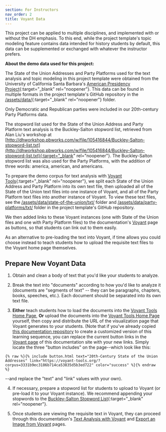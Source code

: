 ```yaml
---
section: For Instructors
nav_order: 2
title: Voyant Data
---
```


This project can be applied to multiple disciplines, and implemented with or without the DH emphasis.
To this end, while the project template's topic modeling feature contains data intended for history students by default, this data can be supplemented or exchanged with whatever the instructor prefers.

**About the demo data used for this project:**

The State of the Union Addresses and Party Platforms used for the text analysis and topic modeling in this project template were obtained from the University of California Santa Barbara's [American Presidency Project](https://www.presidency.ucsb.edu/documents){:target="_blank" rel="noopener"}. 
This data can be found in multiple formats in the project template's GitHub repository in the [/assets/data/](https://github.com/learn-static/text-analysis/tree/main/assets/data){:target="_blank" rel="noopener"} folder.

Only Democratic and Republican parties were included in our 20th-century Party Platforms data.

The stopword list used for the State of the Union Address and Party Platform text analysis is the Buckley-Salton stopword list, retrieved from Alan Liu's workshop at [http://dhworkshop.pbworks.com/w/file/105416844/Buckley-Salton-stopword-list.txt](http://dhworkshop.pbworks.com/w/file/105416844/Buckley-Salton-stopword-list.txt){:target="_blank" rel="noopener"}. The Buckley-Salton stopword list was also used for the Party Platforms, with the addition of three words: america, american, and americans.

To prepare the demo corpus for text analysis with [Voyant Tools](https://voyant-tools.org/){:target="_blank" rel="noopener"}, we split each State of the Union Address and Party Platform into its own text file, then uploaded all of the State of the Union text files into one instance of Voyant, and all of the Party Platform text files into another instance of Voyant.
To view these text files, see the [/assets/data/state-of-the-union/txt/](https://github.com/learn-static/text-analysis/tree/main/assets/data/state-of-the-union/txt/) folder and [/assets/data/party-platforms/txt/](https://github.com/learn-static/text-analysis/tree/main/assets/data/party-platforms/txt/) folder in the project template's GitHub repository.

We then added links to these Voyant instances (one with State of the Union files and one with Party Platform files) to the documentation's [Voyant](/content/digital-humanities/voyant.html) page as buttons, so that students can link out to them easily.

As an alternative to pre-loading the text into Voyant, if time allows you could choose instead to teach students how to upload the requisite text files to the Voyant home page themselves.

## Prepare New Voyant Data

1. Obtain and clean a body of text that you'd like your students to analyze.

2. Break the text into "documents" according to how you'd like to analyze it (documents are "segments of text" -- they can be paragraphs, chapters, books, speeches, etc.). Each document should be separated into its own text file.

3. **Either** teach students how to load the documents into the [Voyant Tools Home Page](https://voyant-tools.org/), **Or** upload the documents into the [Voyant Tools Home Page](https://voyant-tools.org/) yourself, then copy and distribute the URL of the visualization page that Voyant generates to your students. (Note that if you've already copied [this documentation repository](https://github.com/learn-static/writing-with-visualizations) to create a customized version of this learning sequence, you can replace the current button links in the [Voyant page](/content/digital-humanities/voyant.html) of this documentation site with your new links. Simply locate the three "button includes" on the page--which look like this: 
```
{% raw %}{% include button.html text="20th-Century State of the Union Addresses" link="https://voyant-tools.org/?corpus=3331b9ec3186b714ca53835d5b3ed722" color="success" %}{% endraw %}
```
--and replace the "text" and "link" values with your own).

4. If necessary, prepare a stopword list for students to upload to Voyant (or pre-load it to your Voyant instance). We recommend appending your stopwords to the [Buckley-Salton Stopword List](http://dhworkshop.pbworks.com/w/file/105416844/Buckley-Salton-stopword-list.txt){:target="_blank" rel="noopener"}.

5. Once students are viewing the requisite text in Voyant, they can proceed through this documentation's [Text Analysis with Voyant](/content/digital-humanities/voyant.html) and [Export an Image from Voyant](/content/digital-humanities/voyant-export.html) pages.